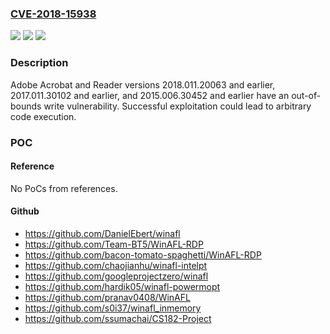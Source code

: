 ### [CVE-2018-15938](https://cve.mitre.org/cgi-bin/cvename.cgi?name=CVE-2018-15938)
![](https://img.shields.io/static/v1?label=Product&message=Adobe%20Acrobat%20and%20Reader&color=blue)
![](https://img.shields.io/static/v1?label=Version&message=n%2Fa&color=blue)
![](https://img.shields.io/static/v1?label=Vulnerability&message=Out-of-bounds%20write&color=brighgreen)

### Description

Adobe Acrobat and Reader versions 2018.011.20063 and earlier, 2017.011.30102 and earlier, and 2015.006.30452 and earlier have an out-of-bounds write vulnerability. Successful exploitation could lead to arbitrary code execution.

### POC

#### Reference
No PoCs from references.

#### Github
- https://github.com/DanielEbert/winafl
- https://github.com/Team-BT5/WinAFL-RDP
- https://github.com/bacon-tomato-spaghetti/WinAFL-RDP
- https://github.com/chaojianhu/winafl-intelpt
- https://github.com/googleprojectzero/winafl
- https://github.com/hardik05/winafl-powermopt
- https://github.com/pranav0408/WinAFL
- https://github.com/s0i37/winafl_inmemory
- https://github.com/ssumachai/CS182-Project

